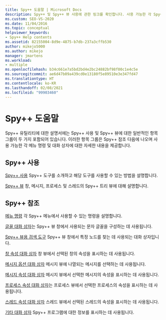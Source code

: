 ```yaml
---
title: Spy++ 도움말 | Microsoft Docs
description: Spy++ 및 Spy++ 뷰 사용에 관한 링크를 확인합니다. 사용 가능한 각 Spy++ 메뉴 명령 및 대화 상자에 관한 세부 정보를 제공하는 참조 링크를 확인합니다.
ms.custom: SEO-VS-2020
ms.date: 11/04/2016
ms.topic: conceptual
helpviewer_keywords:
- Spy++ Help contents
ms.assetid: 82155004-8d9e-4875-b7db-237a3cffb530
author: mikejo5000
ms.author: mikejo
manager: jmartens
ms.workload:
- multiple
ms.openlocfilehash: b34c661e7a5bd2bd4e2bc24882bf98f00c1e4c5e
ms.sourcegitcommit: ae6d47b09a439cd0e13180f5e89510e3e347fd47
ms.translationtype: HT
ms.contentlocale: ko-KR
ms.lasthandoff: 02/08/2021
ms.locfileid: "99903460"
---
```

# <a name="spy-help"></a>Spy++ 도움말
Spy++ 유틸리티에 대한 설명서에는 Spy++ 사용 및 Spy++ 뷰에 대한 일반적인 항목 그룹이 두 가지 포함되어 있습니다. 이러한 항목 그룹은 Spy++ 참조 다음에 나오며 사용 가능한 각 메뉴 명령 및 대화 상자에 대한 자세한 내용을 제공합니다.

## <a name="using-spy"></a>Spy++ 사용
 [Spy++ 사용](../debugger/using-spy-increment.md) Spy++ 도구를 소개하고 해당 도구를 사용할 수 있는 방법을 설명합니다.

 [Spy++ 뷰](../debugger/spy-increment-views.md) 창, 메시지, 프로세스 및 스레드의 Spy++ 트리 뷰에 대해 설명합니다.

## <a name="spy-reference"></a>Spy++ 참조
 [메뉴 명령](../debugger/menu-commands.md) 각 Spy++ 메뉴에서 사용할 수 있는 명령을 설명합니다.

 [글꼴 대화 상자](../debugger/font-dialog-box-microsoft-spy-increment-help.md)는 Spy++ 뷰 창에서 사용되는 문자 글꼴을 구성하는 데 사용됩니다.

 [Spy++ 뷰용 검색 도구](../debugger/search-tools-for-spy-increment-views.md) Spy++ 뷰 창에서 특정 노드를 찾는 데 사용되는 대화 상자입니다.

 [창 속성 대화 상자](../debugger/window-properties-dialog-box.md) 창 뷰에서 선택된 창의 속성을 표시하는 데 사용됩니다.

 [메시지 옵션 대화 상자](../debugger/message-options-dialog-box.md) 메시지 뷰에 나열되는 메시지를 선택하는 데 사용됩니다.

 [메시지 속성 대화 상자](../debugger/message-properties-dialog-box.md) 메시지 뷰에서 선택한 메시지의 속성을 표시하는 데 사용됩니다.

 [프로세스 속성 대화 상자](../debugger/process-properties-dialog-box.md)는 프로세스 뷰에서 선택한 프로세스의 속성을 표시하는 데 사용됩니다.

 [스레드 속성 대화 상자](../debugger/thread-properties-dialog-box.md) 스레드 뷰에서 선택된 스레드의 속성을 표시하는 데 사용됩니다.

 [기타 대화 상자](../debugger/other-dialog-boxes.md) Spy++ 프로그램에 대한 정보를 표시하는 데 사용됩니다.